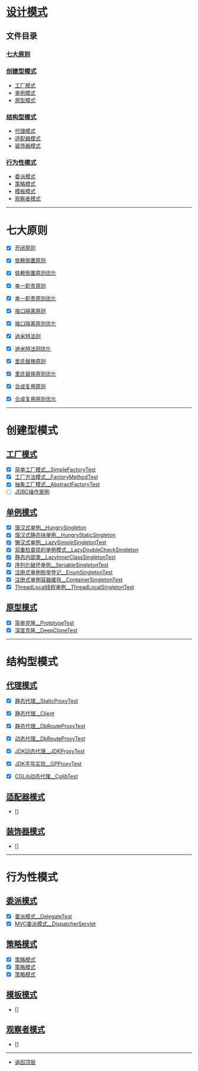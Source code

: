 
# [设计模式](../README.md)

## 文件目录

### [七大原则](#七大原则)

### [创建型模式](#创建型模式)

- [工厂模式](#工厂模式)
- [单例模式](#单例模式)
- [原型模式](#原型模式)

### [结构型模式](#行为性模式)

- [代理模式](#代理模式)
- [适配器模式](#适配器模式)
- [装饰器模式](#装饰器模式)


### [行为性模式](#行为性模式)

- [委派模式](#委派模式)
- [策略模式](#策略模式)
- [模板模式](#模板模式)
- [观察者模式](#观察者模式)

---------------------

# 七大原则

- [x] [开闭原则](src/main/java/com/cpucode/principle/open/closed)

- [x] [依赖倒置原则](src/main/java/com/cpucode/principle/dependence/inversion/simple)
- [x] [依赖倒置原则优化](src/main/java/com/cpucode/principle/dependence/inversion/optimization)

- [x] [单一职责原则](src/main/java/com/cpucode/principle/simple/responsibility/simple)
- [x] [单一职责原则优化](src/main/java/com/cpucode/principle/simple/responsibility/optimization)

- [x] [接口隔离原则](src/main/java/com/cpucode/principle/inter/face/segregation/simple)
- [x] [接口隔离原则优化](src/main/java/com/cpucode/principle/inter/face/segregation/optimization)

- [x] [迪米特法则](src/main/java/com/cpucode/principle/law/of/demeter/simple)
- [x] [迪米特法则优化](src/main/java/com/cpucode/principle/law/of/demeter/optimization)

- [x] [里氏替换原则](src/main/java/com/cpucode/principle/liskov/substitution/simple)
- [x] [里氏替换原则优化](src/main/java/com/cpucode/principle/liskov/substitution/optimization)

- [x] [合成复用原则](src/main/java/com/cpucode/principle/composite/reuse/simple)
- [x] [合成复用原则优化](src/main/java/com/cpucode/principle/composite/reuse/optimization)

----------------------------------

# 创建型模式

## [工厂模式](src/main/java/com/cpucode/pattern/factory)

- [x] [简单工厂模式__SimpleFactoryTest](src/main/java/com/cpucode/pattern/factory/simplefactory/SimpleFactoryTest.java)
- [x] [工厂方法模式__FactoryMethodTest](src/main/java/com/cpucode/pattern/factory/factorymethod/FactoryMethodTest.java)
- [x] [抽象工厂模式__AbstractFactoryTest](src/main/java/com/cpucode/pattern/factory/abstractfactory/AbstractFactoryTest.java)
- [ ] [JDBC操作案例](src/main/java/com/cpucode/pattern/factory/sqlhelper/org/jdbc/sqlhelper)

## [单例模式](src/main/java/com/cpucode/pattern/singleton)

- [x] [饿汉式单例__HungrySingleton](src/main/java/com/cpucode/pattern/singleton/hungry/HungrySingleton.java)
- [x] [饿汉式静态块单例__HungryStaticSingleton](src/main/java/com/cpucode/pattern/singleton/hungry/HungryStaticSingleton.java)
- [x] [懒汉式单例__LazySimpleSingletonTest](src/main/java/com/cpucode/pattern/singleton/lazy/simple/LazySimpleSingletonTest.java)
- [x] [双重检查锁的单例模式__LazyDoubleCheckSingleton](src/main/java/com/cpucode/pattern/singleton/lazy/dou/ble/check/LazyDoubleCheckSingleton.java)
- [x] [静态内部类__LazyInnerClassSingletonTest](src/main/java/com/cpucode/pattern/singleton/lazy/innerClass/LazyInnerClassSingletonTest.java)
- [x] [序列化破坏单例__SeriableSingletonTest](src/main/java/com/cpucode/pattern/singleton/seriable/SeriableSingletonTest.java)
- [x] [注册式单例枚举登记__EnumSingletonTest](src/main/java/com/cpucode/pattern/singleton/register/en/um/EnumSingletonTest.java)
- [x] [注册式单例容器缓存__ContainerSingletonTest](src/main/java/com/cpucode/pattern/singleton/register/container/ContainerSingletonTest.java)
- [x] [ThreadLocal线程单例__ThreadLocalSingletonTest](src/main/java/com/cpucode/pattern/singleton/thread/local/ThreadLocalSingletonTest.java)

## [原型模式](src/main/java/com/cpucode/pattern/prototype)

- [x] [简单克隆__PrototypeTest](src/main/java/com/cpucode/pattern/prototype/simple/PrototypeTest.java)
- [x] [深度克隆__DeepCloneTest](src/main/java/com/cpucode/pattern/prototype/deep/DeepCloneTest.java)

---------------------

# 结构型模式

## [代理模式](src/main/java/com/cpucode/pattern/proxy)

- [x] [静态代理__StaticProxyTest](src/main/java/com/cpucode/pattern/proxy/staticproxy/StaticProxyTest.java)
- [x] [静态代理__Client](src/main/java/com/cpucode/pattern/proxy/simpleproxy/Client.java)
- [x] [静态代理__DbRouteProxyTest](src/main/java/com/cpucode/pattern/proxy/db/route/proxy/staticdb/DbRouteProxyTest.java)
- [x] [动态代理__DbRouteProxyTest](src/main/java/com/cpucode/pattern/proxy/db/route/proxy/dynamic/DbRouteProxyTest.java)
- [x] [JDK动态代理__JDKProxyTest](src/main/java/com/cpucode/pattern/proxy/dynamicproxy/jdkproxy/JDKProxyTest.java)
- [x] [JDK手写实现__GPProxyTest](src/main/java/com/cpucode/pattern/proxy/dynamicproxy/gpproxy/GPProxyTest.java)
- [x] [CGLib动态代理__CglibTest](src/main/java/com/cpucode/pattern/proxy/dynamicproxy/cglibproxy/CglibTest.java)


## [适配器模式]()

- [] []()

## [装饰器模式]()

- [] []()


----------------

# 行为性模式

## [委派模式](src/main/java/com/cpucode/pattern/delegate)

- [x] [委派模式__DelegateTest](src/main/java/com/cpucode/pattern/delegate/simple/DelegateTest.java)
- [x] [MVC委派模式__DispatcherServlet](src/main/java/com/cpucode/pattern/delegate/mvc/DispatcherServlet.java)

## [策略模式](src/main/java/com/cpucode/pattern/strategy)

- [x] [策略模式](src/main/java/com/cpucode/pattern/strategy/promotion/PromotionActivityTest.java)
- [x] [策略模式](src/main/java/com/cpucode/pattern/strategy/promotion/PromotionActivityTest2.java)
- [x] [策略模式](src/main/java/com/cpucode/pattern/strategy/promotion/PromotionActivityTest3.java)

## [模板模式]()

- [] []()

## [观察者模式]()

- [] []()

---------------

- [返回顶层](../README.md)
